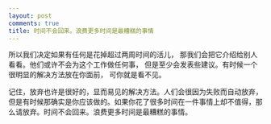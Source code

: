 ```yaml
---
layout: post
comments: true
title: 时间不会回来。浪费更多时间是最糟糕的事情
---
```




所以我们决定如果有任何是花掉超过两周时间的活儿， 那我们会把它介绍给别人看看。他们或许不会为这个工作做任何事， 但是至少会发表些建议。有时候一个很明显的解决方法放在你面前， 可你就是看不见。



记住，放弃也许是很好的，显而易见的解决方法。人们会很因为失败而自动放弃，但是有时候那确实是你应该做的。如果你花了很多时间在一件事情上却不值得，那么请放弃。时间不会回来。浪费更多时间是最糟糕的事情。

